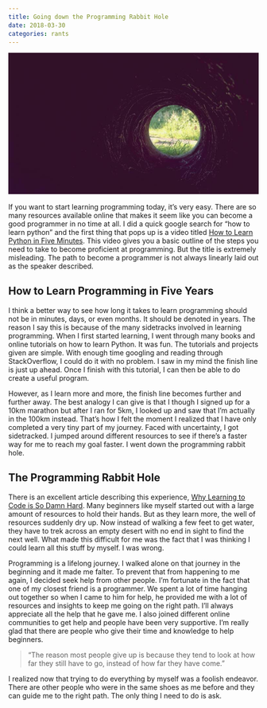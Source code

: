 ```yaml
---
title: Going down the Programming Rabbit Hole
date: 2018-03-30
categories: rants
---
```


![Rabbit hole](/images/rabbit-hole.jpg)

If you want to start learning programming today, it’s very easy. There are so many resources available online that makes it seem like you can become a good programmer in no time at all. I did a quick google search for “how to learn python” and the first thing that pops up is a video titled [How to Learn Python in Five Minutes](https://www.youtube.com/watch?v=ohr6O78jGzs). This video gives you a basic outline of the steps you need to take to become proficient at programming. But the title is extremely misleading. The path to become a programmer is not always linearly laid out as the speaker described.

<!--more-->

## How to Learn Programming in Five Years

I think a better way to see how long it takes to learn programming should not be in minutes, days, or even months. It should be denoted in years. The reason I say this is because of the many sidetracks involved in learning programming. When I first started learning, I went through many books and online tutorials on how to learn Python. It was fun. The tutorials and projects given are simple. With enough time googling and reading through StackOverflow, I could do it with no problem. I saw in my mind the finish line is just up ahead. Once I finish with this tutorial, I can then be able to do create a useful program.

However, as I learn more and more, the finish line becomes further and further away. The best analogy I can give is that I though I signed up for a 10km marathon but after I ran for 5km, I looked up and saw that I’m actually in the 100km instead. That’s how I felt the moment I realized that I have only completed a very tiny part of my journey. Faced with uncertainty, I got sidetracked. I jumped around different resources to see if there’s a faster way for me to reach my goal faster. I went down the programming rabbit hole.

## The Programming Rabbit Hole

There is an excellent article describing this experience, [Why Learning to Code is So Damn Hard](https://www.thinkful.com/blog/why-learning-to-code-is-so-damn-hard/). Many beginners like myself started out with a large amount of resources to hold their hands. But as they learn more, the well of resources suddenly dry up. Now instead of walking a few feet to get water, they have to trek across an empty desert with no end in sight to find the next well. What made this difficult for me was the fact that I was thinking I could learn all this stuff by myself. I was wrong.

Programming is a lifelong journey. I walked alone on that journey in the beginning and it made me falter. To prevent that from happening to me again, I decided seek help from other people. I’m fortunate in the fact that one of my closest friend is a programmer. We spent a lot of time hanging out together so when I came to him for help, he provided me with a lot of resources and insights to keep me going on the right path. I’ll always appreciate all the help that he gave me. I also joined different online communities to get help and people have been very supportive. I’m really glad that there are people who give their time and knowledge to help beginners.

> “The reason most people give up is because they tend to look at how far they still have to go, instead of how far they have come.”

I realized now that trying to do everything by myself was a foolish endeavor. There are other people who were in the same shoes as me before and they can guide me to the right path. The only thing I need to do is ask.
